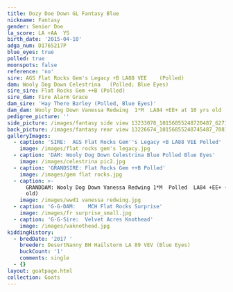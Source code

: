 ```yaml
---
title: Dozy Doe Down GL Fantasy Blue
nickname: Fantasy
gender: Senior Doe
la_score: LA +AA  YS
birth_date: '2015-04-10'
adga_num: D1765217P
blue_eyes: true
polled: true
moonspots: false
reference: 'no'
sire: AGS Flat Rocks Gem's Legacy +B LA88 VEE    (Polled)
dam: Wooly Dog Down Celestrina   (Polled; Blue Eyes)
sire_sire: Flat Rocks Gem ++B (Polled)
sire_dam: Fire Alarm Grace
dam_sire: 'Hay There Barley (Polled, Blue Eyes)'
dam_dam: Wooly Dog Down Vanessa Redwing  1*M  LA84 +EE+ at 10 yrs old
pedigree_picture: ''
side_picture: /images/fantasy side view 13233078_10156855248720487_6271938474121403546_n.jpg
back_picture: /images/fantasy rear view 13226674_10156855248745487_7081601491904745586_n.jpg
galleryImages:
  - caption: 'SIRE:  AGS Flat Rocks Gem''s Legacy +B LA88 VEE Polled'
    image: /images/flat rocks gem's legacy.jpg
  - caption: 'DAM: Wooly Dog Down Celestrina Blue Polled Blue Eyes'
    image: /images/celestrina pic2.jpg
  - caption: 'GRANDSIRE: Flat Rocks Gem ++B Polled'
    image: /images/gem flat rocks.jpg
  - caption: >-
      GRANDDAM: Wooly Dog Down Vanessa Redwing 1*M  Polled  LA84 +EE+ (at 10 yrs
      old) 
    image: /images/wwd1 vanessa redwing.jpg
  - caption: 'G-G-DAM:    MCH Flat Rocks Surprise'
    image: /images/fr surprise_small.jpg
  - caption: 'G-G-Sire:  Velvet Acres Knothead'
    image: /images/vaknothead.jpg
kiddingHistory:
  - bredDate: '2017 '
    breeder: DesertNanny BH Hailstorm LA 89 VEV (Blue Eyes)
    buckCount: '1'
    comments: single
  - {}
layout: goatpage.html
collection: Goats
---
```


